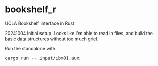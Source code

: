# bookshelf_r
UCLA Bookshelf interface in Rust

20241004 Initial setup.  Looks like I'm able to read in files, and build the
basic data structures without too much grief.

Run the standalone with
<pre>
cargo run -- input/ibm01.aux
</pre>

